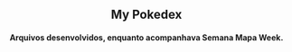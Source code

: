  <h2 align="center"> My Pokedex </h2>
<h4 align="center">Arquivos desenvolvidos, enquanto acompanhava Semana Mapa Week.</h4>

